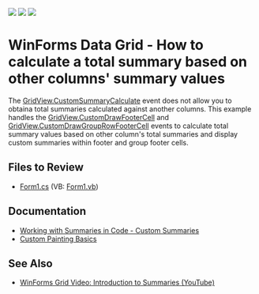 <!-- default badges list -->
![](https://img.shields.io/endpoint?url=https://codecentral.devexpress.com/api/v1/VersionRange/128625840/13.1.4%2B)
[![](https://img.shields.io/badge/Open_in_DevExpress_Support_Center-FF7200?style=flat-square&logo=DevExpress&logoColor=white)](https://supportcenter.devexpress.com/ticket/details/E2488)
[![](https://img.shields.io/badge/📖_How_to_use_DevExpress_Examples-e9f6fc?style=flat-square)](https://docs.devexpress.com/GeneralInformation/403183)
<!-- default badges end -->

# WinForms Data Grid - How to calculate a total summary based on other columns' summary values

The [GridView.CustomSummaryCalculate](https://docs.devexpress.com/WindowsForms/DevExpress.XtraGrid.Views.Grid.GridView.CustomSummaryCalculate) event does not allow you to obtaina total summaries calculated against another columns. This example handles the [GridView.CustomDrawFooterCell](https://docs.devexpress.com/WindowsForms/DevExpress.XtraGrid.Views.Grid.GridView.CustomDrawFooterCell) and [GridView.CustomDrawGroupRowFooterCell](https://docs.devexpress.com/WindowsForms/DevExpress.XtraGrid.Views.Grid.GridView.CustomDrawRowFooterCell) events to calculate total summary values based on other column's total summaries and display custom summaries within footer and group footer cells.


## Files to Review

* [Form1.cs](./CS/Q273845/Form1.cs) (VB: [Form1.vb](./VB/Q273845/Form1.vb))


## Documentation

* [Working with Summaries in Code - Custom Summaries](https://docs.devexpress.com/WindowsForms/701/controls-and-libraries/data-grid/summaries/working-with-summaries-in-code-custom-summaries)
* [Custom Painting Basics](https://docs.devexpress.com/WindowsForms/762/controls-and-libraries/data-grid/appearance-and-conditional-formatting/custom-painting/custom-painting-basics)


## See Also

* [WinForms Grid Video: Introduction to Summaries (YouTube)](https://youtu.be/3sc7ENaACVw?si=X70ObBxo7EfkeTLB)
